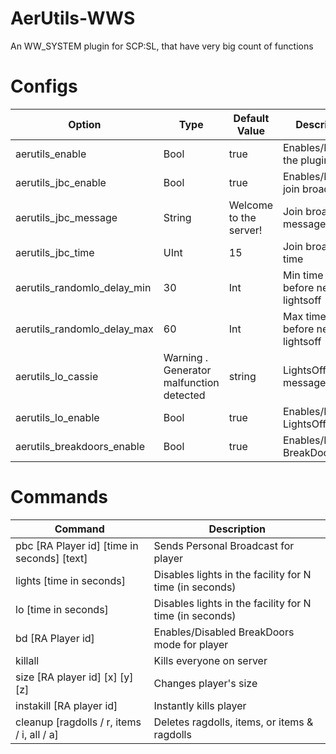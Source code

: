 # AerUtils-WWS
An WW_SYSTEM plugin for SCP:SL, that have very big count of functions

# Configs
| Option | Type | Default Value | Description |
| --- | --- | --- | --- |
| aerutils_enable | Bool | true | Enables/Disables the plugin |
| aerutils_jbc_enable | Bool | true | Enables/Disables join broadcasts |
| aerutils_jbc_message | String | Welcome to the server! | Join broadcast message |
| aerutils_jbc_time | UInt | 15 | Join broadcast time |
| aerutils_randomlo_delay_min | 30 | Int | Min time to wait before next lightsoff
| aerutils_randomlo_delay_max | 60 | Int | Max time to wait before next lightsoff
| aerutils_lo_cassie | Warning . Generator malfunction detected | string | LightsOff CASSIE message
| aerutils_lo_enable| Bool | true | Enables/Disables LightsOff |
| aerutils_breakdoors_enable | Bool | true | Enables/Disabled BreakDoors |

# Commands
| Command | Description |
| --- | --- |
| pbc [RA Player id] [time in seconds] [text] | Sends Personal Broadcast for player |
| lights [time in seconds] | Disables lights in the facility for N time (in seconds) |
| lo [time in seconds] | Disables lights in the facility for N time (in seconds) |
| bd [RA Player id] | Enables/Disabled BreakDoors mode for player |
| killall | Kills everyone on server |
| size [RA player id] [x] [y] [z] | Changes player's size |
| instakill [RA player id] | Instantly kills player
| cleanup [ragdolls / r, items / i, all / a] | Deletes ragdolls, items, or items & ragdolls | 
